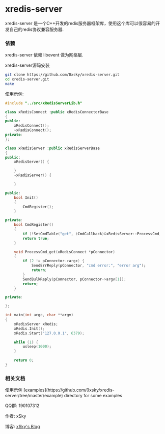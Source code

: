 xredis-server
======


xredis-server 是一个C++开发的redis服务器框架库，使用这个库可以很容易的开发自己的redis协议兼容服务器.


### 依赖
xredis-server 依赖 libevent 做为网络层.


xredis-server源码安装
```bash
git clone https://github.com/0xsky/xredis-server.git
cd xredis-server.git
make
```
使用示例:
```cpp
#include "../src/xRedisServerLib.h"

class xRedisConnect :public xRedisConnectorBase
{
public:
    xRedisConnect();
    ~xRedisConnect();
private:
};

class xRedisServer :public xRedisServerBase
{
public:
    xRedisServer() {

    }
    ~xRedisServer() {

    }

public:
    bool Init()
    {
        CmdRegister();
    }

private:
    bool CmdRegister()
    {
        if (!SetCmdTable("get", (CmdCallback)&xRedisServer::ProcessCmd_get)) return false;
        return true;
    }

    void ProcessCmd_get(xRedisConnect *pConnector)
    {
        if (2 != pConnector->argc) {
            SendErrReply(pConnector, "cmd error:", "error arg");
            return;
        }
        SendBulkReply(pConnector, pConnector->argv[1]);
        return;
    }

private:

};

int main(int argc, char **argv)
{
    xRedisServer xRedis;
    xRedis.Init();
    xRedis.Start("127.0.0.1", 6379);

    while (1) {
        usleep(1000);
    }
    
    return 0;
}

```
### 相关文档

<p>使用示例 [examples](https://github.com/0xsky/xredis-server/tree/master/example) directory for some examples
<p>QQ群: 190107312

<p><p>作者: xSky        
<p>博客: <a href="http://www.0xsky.com/">xSky's Blog</a>

